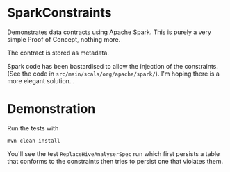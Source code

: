 # SparkConstraints

Demonstrates data contracts using Apache Spark.
This is purely a very simple Proof of Concept, nothing more.

The contract is stored as metadata.

Spark code has been bastardised to allow the injection of the constraints.
(See the code in `src/main/scala/org/apache/spark/`).
I'm hoping there is a more elegant solution...


# Demonstration

Run the tests with 

`mvn clean install`

You'll see the test `ReplaceHiveAnalyserSpec` run which first persists a table that conforms to the constraints then tries to persist one that violates them. 